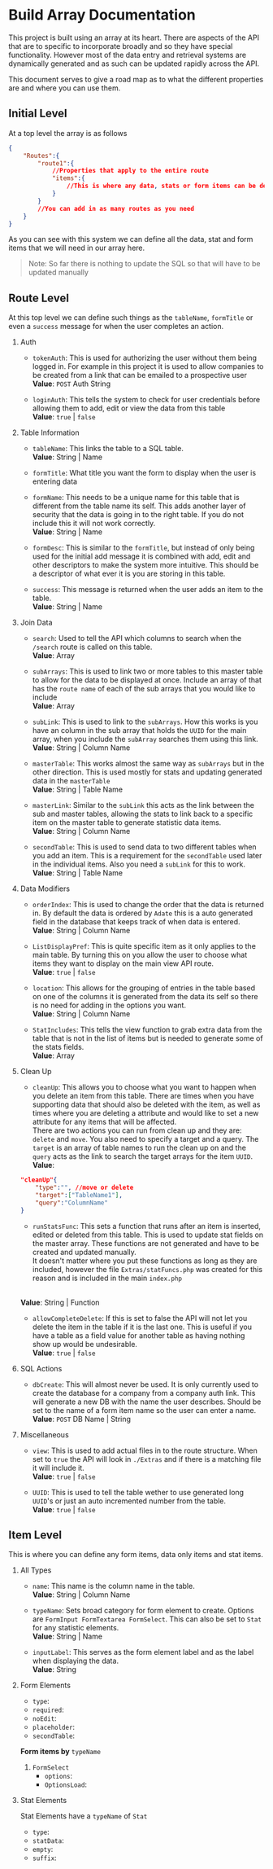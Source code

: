 # Build Array Documentation 

This project is built using an array at its heart. There are aspects of the API that are to specific to incorporate broadly and so they have special functionality. However most of the data entry and retrieval systems are dynamically generated and as such can be updated rapidly across the API.

This document serves to give a road map as to what the different properties are and where you can use them.

## Initial Level

At a top level the array is as follows

```JSON
{
    "Routes":{
        "route1":{
            //Properties that apply to the entire route
            "items":{
                //This is where any data, stats or form items can be defined
            }
        }
        //You can add in as many routes as you need
    }
}
```

As you can see with this system we can define all the data, stat and form items that we will need in our array here.

> Note: So far there is nothing to update the SQL so that will have to be updated manually

## Route Level

At this top level we can define such things as the <code>tableName</code>, <code>formTitle</code> or even a <code>success</code> message for when the user completes an action.


1. Auth
    - <code>tokenAuth</code>: This is used for authorizing the user without them being logged in. For example in this project it is used to allow companies to be created from a link that can be emailed to a prospective user
    <br>**Value**: <code>POST</code> Auth String
    
    - <code>loginAuth</code>: This tells the system to check for user credentials before allowing them to add, edit or view the data from this table
    <br>**Value**: <code>true</code> | <code>false</code>

2. Table Information
    - <code>tableName</code>: This links the table to a SQL table.
    <br>**Value**: String | Name

    - <code>formTitle</code>: What title you want the form to display when the user is entering data 
    - <code>formName</code>: This needs to be a unique name for this table that is different from the table name its self. This adds another layer of security that the data is going in to the right table. If you do not include this it will not work correctly.
    <br>**Value**: String | Name

    - <code>formDesc</code>: This is similar to the <code>formTitle</code>, but instead of only being used for the initial add message it is combined with add, edit and other descriptors to make the system more intuitive. This should be a descriptor of what ever it is you are storing in this table.
    - <code>success</code>: This message is returned when the user adds an item to the table.
    <br>**Value**: String | Name

3. Join Data
    - <code>search</code>: Used to tell the API which columns to search when the <code>/search</code> route is called on this table.
    <br>**Value**: Array 

    - <code>subArrays</code>: This is used to link two or more tables to this master table to allow for the data to be displayed at once. Include an array of that has the <code>route name</code> of each of the sub arrays that you would like to include
    <br>**Value**: Array

    - <code>subLink</code>: This is used to link to the <code>subArrays</code>. How this works is you have an column in the sub array that holds the <code>UUID</code> for the main array, when you include the <code>subArray</code> searches them using this link.
    <br>**Value**: String | Column Name
 
    - <code>masterTable</code>: This works almost the same way as <code>subArrays</code> but in the other direction. This is used mostly for stats and updating generated data in the <code>masterTable</code>
    <br>**Value**: String | Table Name

    - <code>masterLink</code>: Similar to the <code>subLink</code> this acts as the link between the sub and master tables, allowing the stats to link back to a specific item on the master table to generate statistic data items.
    <br>**Value**: String | Column Name

    - <code>secondTable</code>: This is used to send data to two different tables when you add an item. This is a requirement for the <code>secondTable</code> used later in the individual items. Also you need a <code>subLink</code> for this to work.
    <br>**Value**: String | Table Name

4. Data Modifiers
    - <code>orderIndex</code>: This is used to change the order that the data is returned in. By default the data is ordered by <code>Adate</code> this is a auto generated field in the database that keeps track of when data is entered.
    <br>**Value**: String | Column Name

    - <code>ListDisplayPref</code>: This is quite specific item as it only applies to the main table. By turning this on you allow the user to choose what items they want to display on the main view API route.
    <br>**Value**:  <code>true</code> | <code>false</code>

    - <code>location</code>: This allows for the grouping of entries in the table based on one of the columns it is generated from the data its self so there is no need for adding in the options you want.
    <br>**Value**: String | Column Name

    - <code>StatIncludes</code>: This tells the view function to grab extra data from the table that is not in the list of items but is needed to generate some of the stats fields.
    <br>**Value**: Array

5. Clean Up
    - <code>cleanUp</code>: This allows you to choose what you want to happen when you delete an item from this table. There are times when you have supporting data that should also be deleted with the item, as well as times where you are deleting a attribute and would like to set a new attribute for any items that will be affected. <br> There are two actions you can run from clean up and they are: <code>delete</code> and <code>move</code>. You also need to specify a target and a query. The <code>target</code> is an array of table names to run the clean up on and the <code>query</code> acts as the link to search the target arrays for the item <code>UUID</code>. <br>**Value**: 

    ```JSON
    "cleanUp"{
        "type":"", //move or delete
        "target":["TableName1"],
        "query":"ColumnName"
    }
    ```
     
    - <code>runStatsFunc</code>: This sets a function that runs after an item is inserted, edited or deleted from this table. This is used to update stat fields on the master array. These functions are not generated and have to be created and updated manually. <br>
    It doesn't matter where you put these functions as long as they are included, however the file <code>Extras/statFuncs.php</code> was created for this reason and is included in the main <code>index.php</code>

    <br>**Value**: String | Function

    - <code>allowCompleteDelete</code>: If this is set to false the API will not let you delete the item in the table if it is the last one. This is useful if you have a table as a field value for another table as having nothing show up would be undesirable.
    <br>**Value**:  <code>true</code> | <code>false</code>

6. SQL Actions
    - <code>dbCreate</code>: This will almost never be used. It is only currently used to create the database for a company from a company auth link. This will generate a new DB with the name the user describes. Should be set to the name of a form item name so the user can enter a name.
    <br>**Value**: <code>POST</code> DB Name | String

7. Miscellaneous
    - <code>view</code>: This is used to add actual files in to the route structure. When set to <code>true</code> the API will look in <code>./Extras</code> and if there is a matching file it will include it.
    <br>**Value**:  <code>true</code> | <code>false</code>

    - <code>UUID</code>: This is used to tell the table wether to use generated long <code>UUID</code>'s or just an auto incremented number from the table.
    <br>**Value**:  <code>true</code> | <code>false</code>

## Item Level

This is where you can define any form items, data only items and stat items.

1. All Types
    - <code>name</code>: This name is the column name in the table.
    <br>**Value**:  String | Column Name
    
    - <code>typeName</code>: Sets broad category for form element to create. Options are <code>FormInput FormTextarea FormSelect</code>. This can also be set to <code>Stat</code> for any statistic elements.
    <br>**Value**:  String | Name

    - <code>inputLabel</code>: This serves as the form element label and as the label when displaying the data.
    <br>**Value**:  String
2. Form Elements
    - <code>type</code>:
    - <code>required</code>:
    - <code>noEdit</code>:
    - <code>placeholder</code>:
    - <code>secondTable</code>:
    
     **Form items by** <code>typeName</code>
    
    1. <code>FormSelect</code>
        - <code>options</code>:
        - <code>OptionsLoad</code>:

3. Stat Elements
    
    
     Stat Elements have a <code>typeName</code> of <code>Stat</code>
    - <code>type</code>:
    - <code>statData</code>:
    - <code>empty</code>:
    - <code>suffix</code>:
